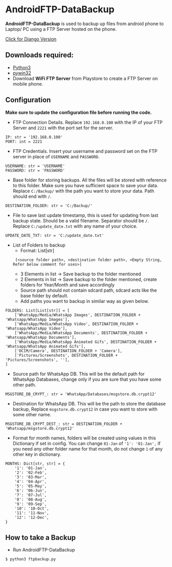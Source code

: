 # AndroidFTP-DataBackup

**AndroidFTP-DataBackup** is used to backup up files from android phone to Laptop/ PC using a FTP Server hosted on the phone. 

[Click for Django Version](https://github.com/SanketRevankar/AndroidFTP-DataBackup/tree/django-react)

## Downloads required:
- [Python3](https://www.python.org/downloads/)
- [pywin32](https://pypi.org/project/pywin32/)
- Download **WiFi FTP Server** from Playstore to create a FTP Server on mobile phone.

## Configuration
**Make sure to update the configuration file before running the code.**

 - FTP Connection Details. Replace `192.168.0.100` with the IP of your FTP Server and `2221`
 with the port set for the server.
```
IP: str = '192.168.0.100'
PORT: int = 2221
```

- FTP Credentials. Insert your username and password set on the FTP server in place of
`USERNAME` and `PASSWORD`.
```
USERNAME: str = 'USERNAME'
PASSWORD: str = 'PASSWORD'
```

- Base folder for storing backups. All the files will be stored with reference to this folder.
Make sure you have sufficient space to save your data. Replace `C:/Backup/` with the path
you want to store your data. Path should end with `/`.
```
DESTINATION_FOLDER: str = 'C:/Backup/'
```

- File to save last update timestamp, this is used for updating from last backup state.
Should be a valid filename. Separator should be `/`. Replace `C:/update_date.txt` with any name
of your choice.
```
UPDATE_DATE_TXT: str = 'C:/update_date.txt'
```

- List of Folders to backup
    - Format: List[str]
    ```
     [<source folder path>, <destination folder path>, <Empty String, Refer below comment for uses>]
    ```
    - 3 Elements in list -> Save backup to the folder mentioned
    - 2 Elements in list -> Save backup to the folder mentioned, 
    create folders for Year/Month and save accordingly
    - Source path should not contain sdcard path, sdcard acts like the base folder by default.
    - Add paths you want to backup in similar way as given below.
```
FOLDERS: List[List[str]] = [
    ['WhatsApp/Media/WhatsApp Images', DESTINATION_FOLDER + 'Whatsapp/WhatsApp Images'],
    ['WhatsApp/Media/WhatsApp Video', DESTINATION_FOLDER + 'Whatsapp/WhatsApp Video'],
    ['WhatsApp/Media/WhatsApp Documents', DESTINATION_FOLDER + 'Whatsapp/WhatsApp Documents'],
    ['WhatsApp/Media/WhatsApp Animated Gifs', DESTINATION_FOLDER + 'Whatsapp/WhatsApp Animated Gifs'],
    ['DCIM/Camera', DESTINATION_FOLDER + 'Camera'],
    ['Pictures/Screenshots', DESTINATION_FOLDER + 'Pictures/Screenshots', ''],
]
```

- Source path for WhatsApp DB. This will be the default path for WhatsApp Databases, change 
only if you are sure that you have some other path.
```
MSGSTORE_DB_CRYPT_: str = 'WhatsApp/Databases/msgstore.db.crypt12'
```

- Destination for WhatsApp DB. This will be the path to store the database backup, 
Replace `msgstore.db.crypt12` in case you want to store with some other name.
```
MSGSTORE_DB_CRYPT_DEST_: str = DESTINATION_FOLDER + 'Whatsapp/msgstore.db.crypt12'
```

- Format for month names, folders will be created using values in this Dictionary if set in 
config. You can change `01-Jan` of `'1': '01-Jan',` if you need any other folder name for
that month, do not change `1` of any other key in dictionary.
```
MONTHS: Dict[str, str] = {
    '1': '01-Jan',
    '2': '02-Feb',
    '3': '03-Mar',
    '4': '04-Apr',
    '5': '05-May',
    '6': '06-Jun',
    '7': '07-Jul',
    '8': '08-Aug',
    '9': '09-Sep',
    '10': '10-Oct',
    '11': '11-Nov',
    '12': '12-Dec',
}
```

## How to take a Backup

- Run AndroidFTP-DataBackup
```
$ python3 ftpbackup.py
```
